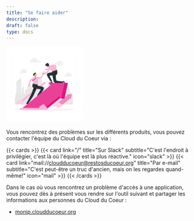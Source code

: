```yaml
---
title: "Se faire aider"
description:
draft: false
type: docs
---
```


<img src="./cdc-illustration-aide.png" alt="Aide" style="width: 40%;">

Vous rencontrez des problèmes sur les différents produits, vous pouvez contacter l'équipe du Cloud du Coeur via :

{{< cards >}}
  {{< card link="/" title="Sur Slack" subtitle="C'est l'endroit à privilégier, c'est là où l'équipe est là plus réactive." icon="slack" >}}
  {{< card link="mail://cloudducoeur@restosducoeur.org" title="Par e-mail" subtitle="C'est peut-être un truc d'ancien, mais on les regardes quand-même!" icon="mail" >}}
{{< /cards >}}

Dans le cas où vous rencontrez un problème d'accès à une application, vous pouvez dès à présent vous rendre sur l'outil suivant et partager les informations aux personnes du Cloud du Coeur :

- [monip.cloudducoeur.org](https://monip.cloudducoeur.org)
